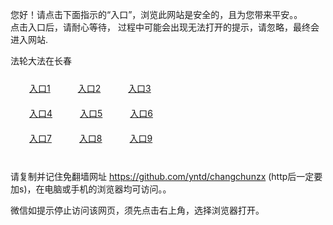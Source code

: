 您好！请点击下面指示的“入口”，浏览此网站是安全的，且为您带来平安。。 <br/>
点击入口后，请耐心等待， 过程中可能会出现无法打开的提示，请忽略，最终会进入网站. </br>

法轮大法在长春<br/>
<div style="padding:10px"><a style="margin:20px" target="_blank" href="https://d1akgicysdpg3h.cloudfront.net/2Qpsp?snxkeysa" id="ccLink1" rel="nofollow">入口1</a> <a target="_blank" style="margin:20px" href="https://d2kflabnnt4ebd.cloudfront.net/2Qpsp?zlbvxkv" id="ccLink2" rel="nofollow">入口2</a> <a style="margin:20px" target="_blank" href="https://d10ox514s1kxgf.cloudfront.net/2Qpsp?fzqtw" id="ccLink3" rel="nofollow">入口3</a></div>

<div style="padding:10px" ><a style="margin:20px" target="_blank" href="https://d1akgicysdpg3h.cloudfront.net/2Qpsp?snxkeysa" id="ccLink4" rel="nofollow">入口4</a> <a style="margin:20px" href="https://d2kflabnnt4ebd.cloudfront.net/2Qpsp?zlbvxkv" target="_blank" id="ccLink5" rel="nofollow">入口5</a> <a style="margin:20px" href="https://d10ox514s1kxgf.cloudfront.net/2Qpsp?fzqtw" target="_blank" id="ccLink6" rel="nofollow">入口6</a></div>

<div style="padding:10px"><a style="margin:20px" target="_blank" href="https://d1akgicysdpg3h.cloudfront.net/2Qpsp?snxkeysa" id="ccLink7" rel="nofollow">入口7</a> <a style="margin:20px" href="https://d2kflabnnt4ebd.cloudfront.net/2Qpsp?zlbvxkv" target="_blank" id="ccLink8" rel="nofollow">入口8</a> <a style="margin:20px" target="_blank" href="https://d10ox514s1kxgf.cloudfront.net/2Qpsp?fzqtw" id="ccLink9" rel="nofollow">入口9</a></div>

<br/>



请复制并记住免翻墙网址 https://github.com/yntd/changchunzx (http后一定要加s)，在电脑或手机的浏览器均可访问。。<br/>

微信如提示停止访问该网页，须先点击右上角，选择浏览器打开。
